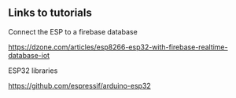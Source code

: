 ## Links to tutorials

Connect the ESP to a firebase database

https://dzone.com/articles/esp8266-esp32-with-firebase-realtime-database-iot



ESP32 libraries

https://github.com/espressif/arduino-esp32

